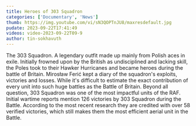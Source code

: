 ```yaml
---
title: Heroes of 303 Squadron
categories: ['Documentary', 'News']
thumb: https://img.youtube.com/vi/sN3QOPTnJU8/maxresdefault.jpg
pudate: 2023-09-22T17:41:49
videos: video-2023-09-22T09-9
author: tin-sokhavuth
---
```

<!--src/content/posts/post-2023-09-22T09-9.md-->

The 303 Squadron.  A legendary outfit made up mainly from Polish aces in exile.  Initially frowned upon by the British as undisciplined and lacking skill, the Poles took to their Hawker Hurricanes and became heroes during the battle of Britain. Mirosław Ferić kept a diary of the squadron's exploits, victories and losses. While it's difficult to estimate the exact contribution of every unit into such huge battles as the Battle of Britain. Beyond all question, 303 Squadron was one of the most impactful units of the RAF. Initial wartime reports mention 126 victories by 303 Squadron during the Battle. According to the most recent research they are credited with over 58 verified victories, which still makes them the most efficient aerial unit in the Battle.